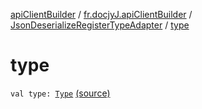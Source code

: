 [apiClientBuilder](../../index.md) / [fr.docjyJ.apiClientBuilder](../index.md) / [JsonDeserializeRegisterTypeAdapter](index.md) / [type](./type.md)

# type

`val type: `[`Type`](https://docs.oracle.com/javase/6/docs/api/java/lang/reflect/Type.html) [(source)](https://github.com/docjyj/apiClientBuilder/tree/master/src/main/kotlin/fr/docjyJ/apiClientBuilder/JsonDeserializeRegisterTypeAdapter.kt#L7)